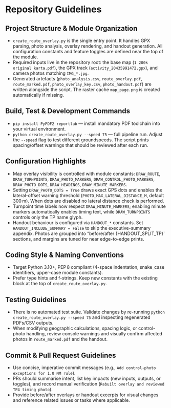 # Repository Guidelines

## Project Structure & Module Organization
- `create_route_overlay.py` is the single entry point. It handles GPX parsing, photo analysis, overlay rendering, and handout generation. All configuration constants and feature toggles are defined near the top of the module.
- Required inputs live in the repository root: the base map (`1 200k original karta.pdf`), the GPX track (`activity_20435991472.gpx`), and camera photos matching `IMG_*.jpg`.
- Generated artefacts (`photo_analysis.csv`, `route_overlay.pdf`, `route_marked.pdf`, `photo_overlay_key.csv`, `photo_handout.pdf`) are written alongside the script. The raster cache `map_page.png` is created automatically if missing.

## Build, Test & Development Commands
- `pip install PyPDF2 reportlab` — install mandatory PDF toolchain into your virtual environment.
- `python create_route_overlay.py --speed 75` — full pipeline run. Adjust the `--speed` flag to test different groundspeeds. The script prints spacing/offset warnings that should be reviewed after each run.

## Configuration Highlights
- Map overlay visibility is controlled with module constants: `DRAW_ROUTE`, `DRAW_TURNPOINTS`, `DRAW_PHOTO_MARKERS`, `DRAW_CONTROL_PHOTO_MARKERS`, `DRAW_PHOTO_DOTS`, `DRAW_HEADINGS`, `DRAW_MINUTE_MARKERS`.
- Setting `DRAW_PHOTO_DOTS = True` draws exact GPS dots and enables the lateral-offset warning threshold (`PHOTO_MAX_LATERAL_DISTANCE_M`, default 300 m). When dots are disabled no lateral distance check is performed.
- Turnpoint time labels now respect `DRAW_MINUTE_MARKERS`; enabling minute markers automatically enables timing text, while `DRAW_TURNPOINTS` controls only the TP name glyph.
- Handout behaviour is configured via `HANDOUT_*` constants. Set `HANDOUT_INCLUDE_SUMMARY = False` to skip the executive-summary appendix. Photos are grouped into “before/after {HANDOUT_SPLIT_TP}` sections, and margins are tuned for near edge-to-edge prints.

## Coding Style & Naming Conventions
- Target Python 3.10+, PEP 8 compliant (4-space indentation, snake_case identifiers, upper-case module constants).
- Prefer type hints and f-strings. Keep new constants with the existing block at the top of `create_route_overlay.py`.

## Testing Guidelines
- There is no automated test suite. Validate changes by re-running `python create_route_overlay.py --speed 75` and inspecting regenerated PDFs/CSV outputs.
- When modifying geographic calculations, spacing logic, or control-photo handling, review console warnings and visually confirm affected photos in `route_marked.pdf` and the handout.

## Commit & Pull Request Guidelines
- Use concise, imperative commit messages (e.g., `Add control-photo exceptions for 1.0 NM rule`).
- PRs should summarise intent, list key impacts (new inputs, outputs, or toggles), and record manual verification (`Rebuilt overlay and reviewed TP4 timing photo`).
- Provide before/after overlays or handout excerpts for visual changes and reference related issues or tasks where applicable.
